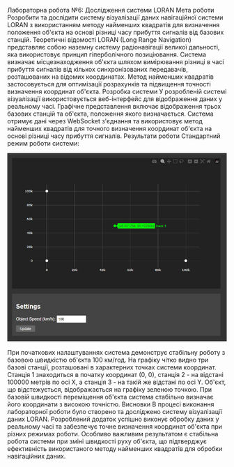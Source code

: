 Лабораторна робота №6: Дослідження системи LORAN
Мета роботи
Розробити та дослідити систему візуалізації даних навігаційної системи LORAN з використанням методу найменших квадратів для визначення положення об'єкта на основі різниці часу прибуття сигналів від базових станцій.
Теоретичні відомості
LORAN (Long Range Navigation) представляє собою наземну систему радіонавігації великої дальності, яка використовує принцип гіперболічного позиціювання. Система визначає місцезнаходження об'єкта шляхом вимірювання різниці в часі прибуття сигналів від кількох синхронізованих передавачів, розташованих на відомих координатах. Метод найменших квадратів застосовується для оптимізації розрахунків та підвищення точності визначення координат об'єкта.
Розробка системи
У розробленій системі візуалізації використовується веб-інтерфейс для відображення даних у реальному часі. Графічне представлення включає відображення трьох базових станцій та об'єкта, положення якого визначається. Система отримує дані через WebSocket з'єднання та використовує метод найменших квадратів для точного визначення координат об'єкта на основі різниці часу прибуття сигналів.
Результати роботи
Стандартний режим роботи системи:
<p align="center"><img src="Screenshots/1.jpg" alt="Базова конфігурація LORAN"/></p>
При початкових налаштуваннях система демонструє стабільну роботу з базовою швидкістю об'єкта 100 км/год. На графіку чітко видно три базові станції, розташовані в характерних точках системи координат. Станція 1 знаходиться в початку координат (0, 0), станція 2 - на відстані 100000 метрів по осі X, а станція 3 - на такій же відстані по осі Y. Об'єкт, що відстежується, відображається на графіку зеленою точкою. При базовій швидкості переміщення об'єкта система стабільно визначає його координати з високою точністю.
Висновки
В процесі виконання лабораторної роботи було створено та досліджено систему візуалізації даних LORAN. Розроблений додаток успішно виконує обробку даних у реальному часі та забезпечує точне визначення координат об'єкта при різних режимах роботи. Особливо важливим результатом є стабільна робота системи при зміні швидкості руху об'єкта, що підтверджує ефективність використаного методу найменших квадратів для обробки навігаційних даних.
